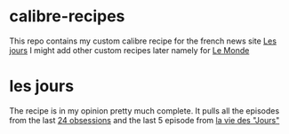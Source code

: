 # calibre-recipes
This repo contains my custom calibre recipe for the french news site [Les jours](https://lesjours.fr/)
I might add other custom recipes later namely for [Le Monde](https://lesjours.fr/)

# les jours
The recipe is in my opinion pretty much complete.
It pulls all the episodes from the last [24 obsessions](https://lesjours.fr/obsessions) and the last 5 episode from [la vie des "Jours"](https://lesjours.fr/obsessions/vie-jours/)
